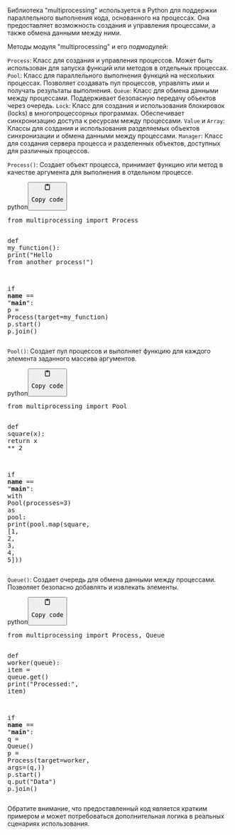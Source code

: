 <p>Библиотека "multiprocessing" используется в Python для поддержки параллельного выполнения кода, основанного на процессах.
Она предоставляет возможность создания и управления процессами, а также обмена данными между ними.</p>
<p>Методы модуля "multiprocessing" и его подмодулей:</p>
<p><code>Process</code>: Класс для создания и управления процессов. Может быть использован для запуска функций или методов в отдельных процессах.
<code>Pool</code>: Класс для параллельного выполнения функций на нескольких процессах. Позволяет создавать пул процессов, управлять ими и получать результаты выполнения.
<code>Queue</code>: Класс для обмена данными между процессами. Поддерживает безопасную передачу объектов через очередь.
<code>Lock</code>: Класс для создания и использования блокировок (locks) в многопроцессорных программах. Обеспечивает синхронизацию доступа к ресурсам между процессами.
<code>Value</code> и <code>Array</code>: Классы для создания и использования разделяемых объектов синхронизации и обмена данными между процессами.
<code>Manager</code>: Класс для создания сервера процесса и разделенных объектов, доступных для различных процессов.</p>
<p><code>Process()</code>: Создает объект процесса, принимает функцию или метод в качестве аргумента для выполнения в отдельном процессе.</p>
<div class="code-element"><div class="lang-line"><text>python</text><button class="copy-code-button" onclick="copyCode(this)"><svg style="width: 1.2em;height: 1.2em;" aria-hidden="true" xmlns="http://www.w3.org/2000/svg" fill="none" viewBox="0 0 24 24"><path stroke="currentColor" stroke-linecap="round" stroke-linejoin="round" stroke-width="2" d="M15 4h3a1 1 0 0 1 1 1v15a1 1 0 0 1-1 1H6a1 1 0 0 1-1-1V5a1 1 0 0 1 1-1h3m0 3h6m-5-4v4h4V3h-4Z"/></svg><pre>Copy code</pre></button></div><div class="code"><div class="highlight"><pre><span></span><span class="kn">from</span> <span class="nn">multiprocessing</span> <span class="kn">import</span> <span class="n">Process</span>

<span class="k">def</span> <span class="nf">my_function</span><span class="p">():</span>
    <span class="nb">print</span><span class="p">(</span><span class="s2">&quot;Hello from another process!&quot;</span><span class="p">)</span>

<span class="k">if</span> <span class="vm">__name__</span> <span class="o">==</span> <span class="s2">&quot;__main__&quot;</span><span class="p">:</span>
    <span class="n">p</span> <span class="o">=</span> <span class="n">Process</span><span class="p">(</span><span class="n">target</span><span class="o">=</span><span class="n">my_function</span><span class="p">)</span>
    <span class="n">p</span><span class="o">.</span><span class="n">start</span><span class="p">()</span>
    <span class="n">p</span><span class="o">.</span><span class="n">join</span><span class="p">()</span>
</pre></div></div></div>

<p><code>Pool()</code>: Создает пул процессов и выполняет функцию для каждого элемента заданного массива аргументов.</p>
<div class="code-element"><div class="lang-line"><text>python</text><button class="copy-code-button" onclick="copyCode(this)"><svg style="width: 1.2em;height: 1.2em;" aria-hidden="true" xmlns="http://www.w3.org/2000/svg" fill="none" viewBox="0 0 24 24"><path stroke="currentColor" stroke-linecap="round" stroke-linejoin="round" stroke-width="2" d="M15 4h3a1 1 0 0 1 1 1v15a1 1 0 0 1-1 1H6a1 1 0 0 1-1-1V5a1 1 0 0 1 1-1h3m0 3h6m-5-4v4h4V3h-4Z"/></svg><pre>Copy code</pre></button></div><div class="code"><div class="highlight"><pre><span></span><span class="kn">from</span> <span class="nn">multiprocessing</span> <span class="kn">import</span> <span class="n">Pool</span>

<span class="k">def</span> <span class="nf">square</span><span class="p">(</span><span class="n">x</span><span class="p">):</span>
    <span class="k">return</span> <span class="n">x</span> <span class="o">**</span> <span class="mi">2</span>

<span class="k">if</span> <span class="vm">__name__</span> <span class="o">==</span> <span class="s2">&quot;__main__&quot;</span><span class="p">:</span>
    <span class="k">with</span> <span class="n">Pool</span><span class="p">(</span><span class="n">processes</span><span class="o">=</span><span class="mi">3</span><span class="p">)</span> <span class="k">as</span> <span class="n">pool</span><span class="p">:</span>
        <span class="nb">print</span><span class="p">(</span><span class="n">pool</span><span class="o">.</span><span class="n">map</span><span class="p">(</span><span class="n">square</span><span class="p">,</span> <span class="p">[</span><span class="mi">1</span><span class="p">,</span> <span class="mi">2</span><span class="p">,</span> <span class="mi">3</span><span class="p">,</span> <span class="mi">4</span><span class="p">,</span> <span class="mi">5</span><span class="p">]))</span>
</pre></div></div></div>

<p><code>Queue()</code>: Создает очередь для обмена данными между процессами. Позволяет безопасно добавлять и извлекать элементы.</p>
<div class="code-element"><div class="lang-line"><text>python</text><button class="copy-code-button" onclick="copyCode(this)"><svg style="width: 1.2em;height: 1.2em;" aria-hidden="true" xmlns="http://www.w3.org/2000/svg" fill="none" viewBox="0 0 24 24"><path stroke="currentColor" stroke-linecap="round" stroke-linejoin="round" stroke-width="2" d="M15 4h3a1 1 0 0 1 1 1v15a1 1 0 0 1-1 1H6a1 1 0 0 1-1-1V5a1 1 0 0 1 1-1h3m0 3h6m-5-4v4h4V3h-4Z"/></svg><pre>Copy code</pre></button></div><div class="code"><div class="highlight"><pre><span></span><span class="kn">from</span> <span class="nn">multiprocessing</span> <span class="kn">import</span> <span class="n">Process</span><span class="p">,</span> <span class="n">Queue</span>

<span class="k">def</span> <span class="nf">worker</span><span class="p">(</span><span class="n">queue</span><span class="p">):</span>
    <span class="n">item</span> <span class="o">=</span> <span class="n">queue</span><span class="o">.</span><span class="n">get</span><span class="p">()</span>
    <span class="nb">print</span><span class="p">(</span><span class="s2">&quot;Processed:&quot;</span><span class="p">,</span> <span class="n">item</span><span class="p">)</span>

<span class="k">if</span> <span class="vm">__name__</span> <span class="o">==</span> <span class="s2">&quot;__main__&quot;</span><span class="p">:</span>
    <span class="n">q</span> <span class="o">=</span> <span class="n">Queue</span><span class="p">()</span>
    <span class="n">p</span> <span class="o">=</span> <span class="n">Process</span><span class="p">(</span><span class="n">target</span><span class="o">=</span><span class="n">worker</span><span class="p">,</span> <span class="n">args</span><span class="o">=</span><span class="p">(</span><span class="n">q</span><span class="p">,))</span>
    <span class="n">p</span><span class="o">.</span><span class="n">start</span><span class="p">()</span>
    <span class="n">q</span><span class="o">.</span><span class="n">put</span><span class="p">(</span><span class="s2">&quot;Data&quot;</span><span class="p">)</span>
    <span class="n">p</span><span class="o">.</span><span class="n">join</span><span class="p">()</span>
</pre></div></div></div>

<p>Обратите внимание, что предоставленный код является кратким примером и может потребоваться дополнительная логика в реальных сценариях использования.</p>
